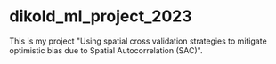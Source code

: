 # dikold_ml_project_2023
This is my project "Using spatial cross validation strategies to mitigate optimistic bias due to Spatial Autocorrelation (SAC)".

